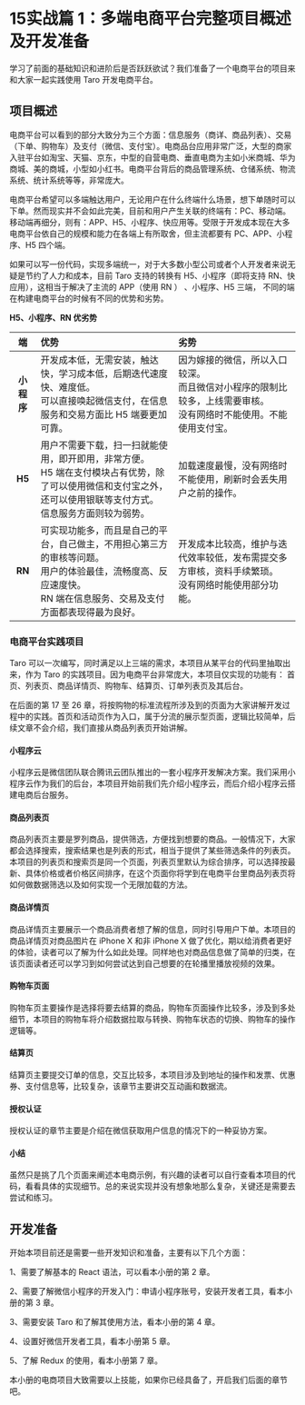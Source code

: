 ### 
# 15实战篇 1：多端电商平台完整项目概述及开发准备

学习了前面的基础知识和进阶后是否跃跃欲试？我们准备了一个电商平台的项目来和大家一起实践使用 Taro 开发电商平台。

 ## 项目概述

电商平台可以看到的部分大致分为三个方面：信息服务（商详、商品列表）、交易（下单、购物车）及支付（微信、支付宝）。电商品台应用非常广泛，大型的商家入驻平台如淘宝、天猫、京东，中型的自营电商、垂直电商为主如小米商城、华为商城、美的商城，小型如小红书。电商平台背后的商品管理系统、仓储系统、物流系统、统计系统等等，非常庞大。

电商平台希望可以多端触达用户，无论用户在什么终端什么场景，想下单随时可以下单。然而现实并不会如此完美，目前和用户产生关联的终端有：PC、移动端。移动端再细分，则有：APP、H5、小程序、快应用等。受限于开发成本现在大多电商平台依自己的规模和能力在各端上有所取舍，但主流都要有 PC、APP、小程序、H5 四个端。

如果可以写一份代码，实现多端统一，对于大多数小型公司或者个人开发者来说无疑是节约了人力和成本，目前 Taro 支持的转换有 H5、小程序（即将支持 RN、快应用），这相当于解决了主流的 APP（使用 RN ） 、小程序、H5 三端， 不同的端在构建电商平台的时候有不同的优势和劣势。

**H5、小程序、RN 优劣势**

| 端 | 优势 | 劣势 |
|:---:|:---|:---|
| **小程序** | 开发成本低，无需安装，触达快，学习成本低，后期迭代速度快、难度低。<br/>可以直接唤起微信支付，在信息服务和交易方面比 H5 端要更加可靠。 | 因为嫁接的微信，所以入口较深。<br/>而且微信对小程序的限制比较多，上线需要审核。<br/>没有网络时不能使用。不能使用支付宝。 |
|    **H5**  | 用户不需要下载，扫一扫就能使用，即开即用，非常方便。<br/>H5 端在支付模块占有优势，除了可以使用微信和支付宝之外，还可以使用银联等支付方式。<br/>信息服务方面则较为弱势。 | 加载速度最慢，没有网络时不能使用，刷新时会丢失用户之前的操作。 |
|    **RN**  | 可实现功能多，而且是自己的平台，自己做主，不用担心第三方的审核等问题。<br/>用户的体验最佳，流畅度高、反应速度快。<br/>RN 端在信息服务、交易及支付方面都表现得最为良好。 | 开发成本比较高，维护与迭代效率较低，发布需提交多方审核，资料手续繁琐。<br/>没有网络时能使用部分功能。 |


### 电商平台实践项目

Taro 可以一次编写，同时满足以上三端的需求，本项目从某平台的代码里抽取出来，作为 Taro 的实践项目。因为电商平台非常庞大，本项目仅实现的功能有： 首页、列表页、商品详情页、购物车、结算页、订单列表页及其后台。

在后面的第 17 至 26 章，将按购物的标准流程所涉及到的页面为大家讲解开发过程中的实践。首页和活动页作为入口，属于分流的展示型页面，逻辑比较简单，后续文章不会介绍，我们直接从商品列表页开始讲解。

#### 小程序云

小程序云是微信团队联合腾讯云团队推出的一套小程序开发解决方案。我们采用小程序云作为我们的后台，本项目开始前我们先介绍小程序云，而后介绍小程序云搭建电商后台服务。

#### 商品列表页

商品列表页主要是罗列商品，提供筛选，方便找到想要的商品。一般情况下，大家都会选择搜索，搜索结果也是列表的形式，相当于提供了某些筛选条件的列表页。本项目的列表页和搜索页是同一个页面，列表页里默认为综合排序，可以选择按最新、具体价格或者价格区间排序，在这个页面你将学到在电商平台里商品列表页将如何做数据筛选以及如何实现一个无限加载的方法。

#### 商品详情页

商品详情页主要展示一个商品消费者想了解的信息，同时引导用户下单。本项目的商品详情页对商品图片在 iPhone X 和非 iPhone X 做了优化，期以给消费者更好的体验，读者可以了解为什么如此处理。同样地也对商品信息做了简单的归类，在该页面读者还可以学习到如何尝试达到自己想要的在轮播里播放视频的效果。

#### 购物车页面

购物车页主要操作是选择将要去结算的商品，购物车页面操作比较多，涉及到多处细节，本项目的购物车将介绍数据拉取与转换、购物车状态的切换、购物车的操作逻辑等。

#### 结算页

结算页主要提交订单的信息，交互比较多，本项目涉及到地址的操作和发票、优惠券、支付信息等，比较复杂，该章节主要讲交互动画和数据流。

#### 授权认证

授权认证的章节主要是介绍在微信获取用户信息的情况下的一种妥协方案。

#### 小结

虽然只是挑了几个页面来阐述本电商示例，有兴趣的读者可以自行查看本项目的代码，看看具体的实现细节。总的来说实现并没有想象地那么复杂，关键还是需要去尝试和练习。

 ## 开发准备
 
 开始本项目前还是需要一些开发知识和准备，主要有以下几个方面：
 
 1、需要了解基本的 React 语法，可以看本小册的第 2 章。
 
 2、需要了解微信小程序的开发入门：申请小程序账号，安装开发者工具，看本小册的第 3 章。
 
 3、需要安装 Taro 和了解其使用方法，看本小册的第 4 章。
 
 4、设置好微信开发者工具，看本小册第 5 章。
 
 5、了解 Redux 的使用，看本小册第 7 章。
 
 本小册的电商项目大致需要以上技能，如果你已经具备了，开启我们后面的章节吧。
 
